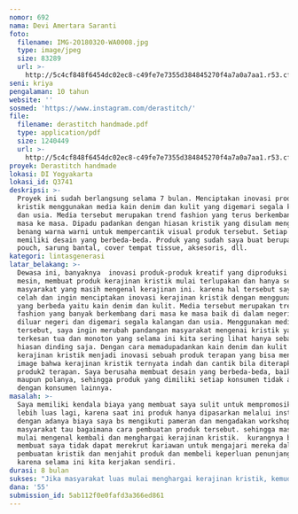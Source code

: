 ```yaml
---
nomor: 692
nama: Devi Amertara Saranti
foto:
  filename: IMG-20180320-WA0008.jpg
  type: image/jpeg
  size: 83289
  url: >-
    http://5c4cf848f6454dc02ec8-c49fe7e7355d384845270f4a7a0a7aa1.r53.cf2.rackcdn.com/bca12c28-43bd-43d3-b48d-5036db24894a/IMG-20180320-WA0008.jpg
seni: kriya
pengalaman: 10 tahun
website: ''
sosmed: 'https://www.instagram.com/derastitch/'
file:
  filename: derastitch handmade.pdf
  type: application/pdf
  size: 1240449
  url: >-
    http://5c4cf848f6454dc02ec8-c49fe7e7355d384845270f4a7a0a7aa1.r53.cf2.rackcdn.com/3706ff7c-2ab9-4190-87fc-006d000026b9/derastitch%20handmade.pdf
proyek: Derastitch handmade
lokasi: DI Yogyakarta
lokasi_id: Q3741
deskripsi: >-
  Proyek ini sudah berlangsung selama 7 bulan. Menciptakan inovasi produk
  kristik menggunakan media kain denim dan kulit yang digemari segala kalangan
  dan usia. Media tersebut merupakan trend fashion yang terus berkembang dari
  masa ke masa. Dipadu padankan dengan hiasan kristik yang disulam menggunakan
  benang warna warni untuk mempercantik visual produk tersebut. Setiap produk
  memiliki desain yang berbeda-beda. Produk yang sudah saya buat berupa tas,
  pouch, sarung bantal, cover tempat tissue, aksesoris, dll.
kategori: lintasgenerasi
latar_belakang: >-
  Dewasa ini, banyaknya  inovasi produk-produk kreatif yang diproduksi dengan
  mesin, membuat produk kerajinan kristik mulai terlupakan dan hanya sebagaian
  masyarakat yang masih mengenal kerajinan ini. karena hal tersebut saya melihat
  celah dan ingin menciptakan inovasi kerajinan kristik dengan menggunakan media
  yang berbeda yaitu kain denim dan kulit. Media tersebut merupakan trend
  fashion yang banyak berkembang dari masa ke masa baik di dalam negeri maupun
  diluar negeri dan digemari segala kalangan dan usia. Menggunakan media
  tersebut, saya ingin merubah pandangan masyarakat mengenai kristik yang
  terkesan tua dan monoton yang selama ini kita sering lihat hanya sebagai
  hiasan dinding saja. Dengan cara memadupadankan kain denim dan kulit dengan
  kerajinan kristik menjadi inovasi sebuah produk terapan yang bisa mengubah
  image bahwa kerajinan kristik ternyata indah dan cantik bila diterapkan dalam
  produk2 terapan. Saya berusaha membuat desain yang berbeda-beda, baik warna
  maupun polanya, sehingga produk yang dimiliki setiap konsumen tidak akan sama
  dengan konsumen lainnya. 
masalah: >-
  Saya memiliki kendala biaya yang membuat saya sulit untuk mempromosikan produk
  lebih luas lagi, karena saat ini produk hanya dipasarkan melalui instagram.
  dengan adanya biaya saya bs mengikuti pameran dan mengadakan workshop agar
  masyarakat tau bagaimana cara pembuatan produk tersebut. sehingga masyarakat
  mulai mengenal kembali dan menghargai kerajinan kristik.  kurangnya biaya juga
  membuat saya tidak dapat merekrut kariawan untuk mengajari mereka dalam
  pembuatan kristik dan menjahit produk dan membeli keperluan penunjang produk.
  karena selama ini kita kerjakan sendiri.
durasi: 8 bulan
sukses: "Jika masyarakat luas mulai menghargai kerajinan kristik, kemudian mengetahui dan membeli produk saya. \r\nJika  produk saya dapat dikenal dan menjadi trend dikalangan masyarakat.\r\nTerciptanya produk kerajinan kristik yang inovatif, kreatif dan tepat karena dapat digunakan segala kalangan dan usia."
dana: '55'
submission_id: 5ab112f0e0fafd3a366ed861
---
```

